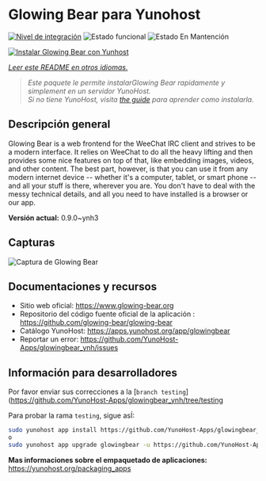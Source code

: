 <!--
Este archivo README esta generado automaticamente<https://github.com/YunoHost/apps/tree/master/tools/readme_generator>
No se debe editar a mano.
-->

# Glowing Bear para Yunohost

[![Nivel de integración](https://dash.yunohost.org/integration/glowingbear.svg)](https://dash.yunohost.org/appci/app/glowingbear) ![Estado funcional](https://ci-apps.yunohost.org/ci/badges/glowingbear.status.svg) ![Estado En Mantención](https://ci-apps.yunohost.org/ci/badges/glowingbear.maintain.svg)

[![Instalar Glowing Bear con Yunhost](https://install-app.yunohost.org/install-with-yunohost.svg)](https://install-app.yunohost.org/?app=glowingbear)

*[Leer este README en otros idiomas.](./ALL_README.md)*

> *Este paquete le permite instalarGlowing Bear rapidamente y simplement en un servidor YunoHost.*  
> *Si no tiene YunoHost, visita [the guide](https://yunohost.org/install) para aprender como instalarla.*

## Descripción general

Glowing Bear is a web frontend for the WeeChat IRC client and strives to be a modern interface. It relies on WeeChat to do all the heavy lifting and then provides some nice features on top of that, like embedding images, videos, and other content. The best part, however, is that you can use it from any modern internet device -- whether it's a computer, tablet, or smart phone -- and all your stuff is there, wherever you are. You don't have to deal with the messy technical details, and all you need to have installed is a browser or our app.

**Versión actual:** 0.9.0~ynh3

## Capturas

![Captura de Glowing Bear](./doc/screenshots/screenshot.png)

## Documentaciones y recursos

- Sitio web oficial: <https://www.glowing-bear.org>
- Repositorio del código fuente oficial de la aplicación : <https://github.com/glowing-bear/glowing-bear>
- Catálogo YunoHost: <https://apps.yunohost.org/app/glowingbear>
- Reportar un error: <https://github.com/YunoHost-Apps/glowingbear_ynh/issues>

## Información para desarrolladores

Por favor enviar sus correcciones a la [`branch testing`](https://github.com/YunoHost-Apps/glowingbear_ynh/tree/testing

Para probar la rama `testing`, sigue asÍ:

```bash
sudo yunohost app install https://github.com/YunoHost-Apps/glowingbear_ynh/tree/testing --debug
o
sudo yunohost app upgrade glowingbear -u https://github.com/YunoHost-Apps/glowingbear_ynh/tree/testing --debug
```

**Mas informaciones sobre el empaquetado de aplicaciones:** <https://yunohost.org/packaging_apps>
